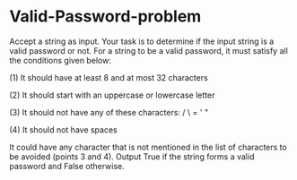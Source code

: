 # Valid-Password-problem

Accept a string as input. Your task is to determine if the input string is a valid password or not. For a string to be a valid password, it must satisfy all the conditions given below:

(1) It should have at least 8 and at most 32 characters

(2) It should start with an uppercase or lowercase letter

(3) It should not have any of these characters: / \ = ' "

(4) It should not have spaces

It could have any character that is not mentioned in the list of characters to be avoided (points 3 and 4). Output True if the string forms a valid password and False otherwise.
